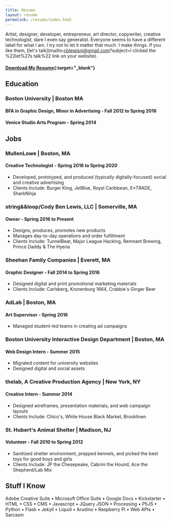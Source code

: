 ```yaml
---
title: Resume
layout: resume
permalink: /resume/index.html
---
```


Artist, designer, developer, entrepreneur, art director, copywriter, creative technologist, dare I even say generalist. Everyone seems to have a different label for what I am. I try not to let it matter that much. I make things. If you like them, [let's talk](mailto:cblewisnj@gmail.com?subject=I clicked the %22let%27s talk%22 link on your  website).

#### [Download My Resume](assets/files/Cody-Ben-Lewis-Spring-2020-Resume.pdf){:target="_blank"}

## Education

### **Boston University** | Boston MA
#### BFA in Graphic Design, Minor in Advertising - Fall 2012 to Spring 2016
#### Venice Studio Arts Program - Spring 2014

## Jobs

### **MullenLowe** | Boston, MA
#### Creative Technologist - Spring 2016 to Spring 2020
* Developed, prototyped, and produced (typically digitally-focused) social and creative advertising
* Clients Include: Burger King, JetBlue, Royal Caribbean, E*TRADE, SharkNinja

### **string&&loop/Cody Ben Lewis, LLC** | Somerville, MA
#### Owner - Spring 2016 to Present
* Designs, produces, promotes new products
*	Manages day-to-day operations and order fulfillment
*	Clients Include: TunnelBear, Major League Hacking, Remnant Brewing, Prince Daddy & The Hyena

### **Sheehan Family Companies** | Everett, MA
#### Graphic Designer - Fall 2014 to Spring 2016
*	Designed digital and print promotional marketing materials
*	Clients Include: Carlsberg, Kronenburg 1664, Crabbie's Ginger Beer

### **AdLab** | Boston, MA
#### Art Supervisor - Spring 2016
*	Managed student-led teams in creating ad campaigns

### **Boston University Interactive Design Department** | Boston, MA
#### Web Design Intern - Summer 2015
*	Migrated content for university websites
*	Designed digital and social assets

### **thelab, A Creative Production Agency** | New York, NY
#### Creative Intern - Summer 2014
*	Designed wireframes, presentation materials, and web campaign layouts
*	Clients Include: Chico's, White House Black Market, Brooklinen

### **St. Hubert's Animal Shelter** | Madison, NJ
#### Volunteer - Fall 2010 to Spring 2012
*	Sanitized shelter environment, prepped kennels, and picked the best toys for good boys and girls
*	Clients Include: JP the Chesepeake, Cabrini the Hound, Ace the Shepherd/Lab Mix


## Stuff I Know
Adobe Creative Suite • Microsoft Office Suite • Google Docs • Kickstarter • HTML • CSS • CMS • Javascript • JQuery JSON • Processing • P5JS • Python • Flask • Jekyll • Liquid • Arudino • Raspberry Pi • Web APIs • Sarcasm
